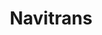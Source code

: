 ---
layout: startup_page
title: "Navitrans"
id: "navitrans.eu"
permalink: "/navitransnavitrans.eu04042025/"
website: "https://www.navitrans.eu"
funding_round: "Majority Investment"
funding_amount: ""
investors: "Firmament, Valsoft Corporation"
about: "Navitrans provides mission-critical transportation management software and warehouse management software for logistics service providers in Europe. Their products support shippers and carriers with various functions, including order collection, logistics planning, and fleet monitoring. The company aims to strengthen its market position as a leading technology provider in the carrier-centric transportation and warehousing management system vertical."
markets: "Logistics, Transportation Management Software, Warehouse Management Software, Supply Chain Tech, Business/Productivity Software"
hq: "Kortrijk, West Flanders, Belgium"
founded_year: "1999"
linkedin: "https://www.linkedin.com/company/young-&-partners"
twitter: "https://twitter.com/Navitrans_"
instagram: ""
facebook: "https://www.facebook.com/NaviTransLogisticSoftware"
crunchbase: ""
pitchbook: "https://pitchbook.com/profiles/company/130424-77"

# SEO Optimization
meta_title: "Navitrans - Majority Investment"
meta_description: "Navitrans, Navitrans provides mission-critical transportation management software and warehouse management software for logistics service providers in Europe. Th..."
meta_keywords: "Navitrans, Logistics, Transportation Management Software, Warehouse Management Software, Supply Chain Tech, Business/Productivity Software, Majority Investment funding"
canonical_url: "https://pkprojectstartups.github.io/projectstartups.com/navitransnavitrans.eu04042025/"
---